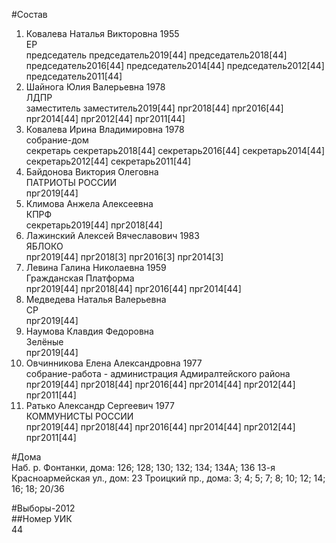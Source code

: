 #Состав  
1. Ковалева Наталья Викторовна 1955  
    ЕР  
    председатель председатель2019[44] председатель2018[44] председатель2016[44] председатель2014[44] председатель2012[44] председатель2011[44]  
2. Шайнога Юлия Валерьевна 1978  
    ЛДПР  
    заместитель заместитель2019[44] прг2018[44] прг2016[44] прг2014[44] прг2012[44] прг2011[44]  
3. Ковалева Ирина Владимировна 1978  
    собрание-дом  
    секретарь секретарь2018[44] секретарь2016[44] секретарь2014[44] секретарь2012[44] секретарь2011[44]  
4. Байдонова Виктория Олеговна  
    ПАТРИОТЫ РОССИИ  
    прг2019[44]  
5. Климова Анжела Алексеевна  
    КПРФ  
    секретарь2019[44] прг2018[44]  
6. Лажинский Алексей Вячеславович 1983  
    ЯБЛОКО  
    прг2019[44] прг2018[3] прг2016[3] прг2014[3]  
7. Левина Галина Николаевна 1959  
    Гражданская Платформа  
    прг2019[44] прг2018[44] прг2016[44] прг2014[44]  
8. Медведева Наталья Валерьевна  
    СР  
    прг2019[44]  
9. Наумова Клавдия Федоровна  
    Зелёные  
    прг2019[44]  
10. Овчинникова Елена Александровна 1977  
    собрание-работа - администрация Адмиралтейского района  
    прг2019[44] прг2018[44] прг2016[44] прг2014[44] прг2012[44] прг2011[44]  
11. Ратько Александр Сергеевич 1977  
    КОММУНИСТЫ РОССИИ  
    прг2019[44] прг2018[44] прг2016[44] прг2014[44] прг2012[44] прг2011[44]  
  
#Дома  
Наб. р. Фонтанки, дома: 126; 128; 130; 132; 134; 134А; 136 13-я Красноармейская ул., дом: 23 Троицкий пр., дома: 3; 4; 5; 7; 8; 10; 12; 14; 16; 18; 20/36  
  
#Выборы-2012  
##Номер УИК  
44  
